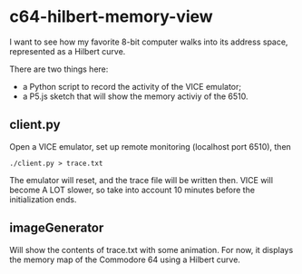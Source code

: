 # c64-hilbert-memory-view
I want to see how my favorite 8-bit computer walks into its address space, represented as a Hilbert curve.

There are two things here:

* a Python script to record the activity of the VICE emulator;
* a P5.js sketch that will show the memory activiy of the 6510.

## client.py

Open a VICE emulator, set up remote monitoring (localhost port 6510), then

    ./client.py > trace.txt

The emulator will reset, and the trace file will be written then. VICE will become A LOT slower, so take into account 10 minutes before the initialization ends.


## imageGenerator

Will show the contents of trace.txt with some animation.
For now, it displays the memory map of the Commodore 64 using a Hilbert curve.
